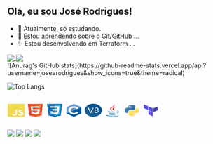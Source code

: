 ## Olá, eu sou José Rodrigues!

<!--
**josearodrigues/josearodrigues** is a ✨ _special_ ✨ repository because its `README.md` (this file) appears on your GitHub profile.

Here are some ideas to get you started:
-->
- 🔭 Atualmente, só estudando.
- 🌱 Estou aprendendo sobre o Git/GitHub ...
- ✨ Estou desenvolvendo em Terraform ...

<!--
Pessoal que veio atrás do **Github Stats:** a API provavelmente saiu do ar nesse período,
mas você pode adicionar a sua própria, seguindo esse [tutorial](https://github.com/anuraghazra/github-readme-stats/blob/master/readme.md#deploy-on-your-own-vercel-instance)
-->


<div>
  <a href="https://github.com/josearodrigues/convoychat">
    <img align="center" src="https://github-readme-stats.vercel.app/api/pin/?username=josearodrigues&repo=convoychat" />
  </a>
  <a href="https://github.com/josearodrigues/github-readme-stats">
    <img align="center" src="https://github-readme-stats.vercel.app/api/top-langs/?username=josearodrigues&hide_progress=true" />
  </a>
</div>

<div>
  ![Anurag's GitHub stats](https://github-readme-stats.vercel.app/api?username=josearodrigues&show_icons=true&theme=radical)

  ![Top Langs](https://github-readme-stats.vercel.app/api/top-langs/?username=josearodrigues&hide_progress=true)
</div>

<div style="display: inline_block"><br>
  <img align="center" alt="Javascript" height="30" width="40" src="https://raw.githubusercontent.com/devicons/devicon/master/icons/javascript/javascript-plain.svg">
  <img align="center" alt="HTML" height="30" width="40" src="https://raw.githubusercontent.com/devicons/devicon/master/icons/html5/html5-original.svg">
  <img align="center" alt="CSS" height="30" width="40" src="https://raw.githubusercontent.com/devicons/devicon/master/icons/css3/css3-original.svg">
  <img align="center" alt="CSS" height="30" width="40" src="https://github.com/devicons/devicon/blob/master/icons/c/c-original.svg">
  <img align="center" alt="Visual Basic" height="30" width="40" src="https://github.com/devicons/devicon/blob/master/icons/visualbasic/visualbasic-original.svg">
  <img align="center" alt="Java" height="30" width="40" src="https://github.com/devicons/devicon/blob/master/icons/java/java-original.svg">
  <img align="center" alt="Python" height="30" width="40" src="https://raw.githubusercontent.com/devicons/devicon/master/icons/python/python-original.svg">
  <img align="center" alt="Terraform" height="30" width="40" src="https://github.com/devicons/devicon/blob/master/icons/terraform/terraform-original.svg">
</div>
  
  ##
 
<div> 
  <a href="https://www.youtube.com/channel/UCEgeCmNN-8CTPDHeTjBMzIw" target="_blank"><img src="https://img.shields.io/badge/YouTube-FF0000?style=for-the-badge&logo=youtube&logoColor=white" target="_blank"></a>
  <a href="" target="_blank"><img src="https://img.shields.io/badge/Discord-7289DA?style=for-the-badge&logo=discord&logoColor=white" target="_blank"></a> 
  <a href = "mailto:@gmail.com"><img src="https://img.shields.io/badge/-Gmail-%23333?style=for-the-badge&logo=gmail&logoColor=white" target="_blank"></a>
  <a href="https://www.linkedin.com/in/joseamericorodrigues" target="_blank"><img src="https://img.shields.io/badge/-LinkedIn-%230077B5?style=for-the-badge&logo=linkedin&logoColor=white" target="_blank"></a> 
</div>